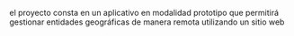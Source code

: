el proyecto consta en un aplicativo en modalidad prototipo que permitirá gestionar entidades geográficas de manera remota utilizando un sitio web